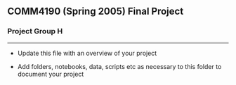 ## COMM4190 (Spring 2005) Final Project

### Project Group H

----

* Update this file with an overview of your project

* Add folders, notebooks, data, scripts etc as necessary to this folder to document your project


